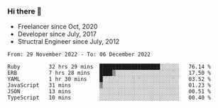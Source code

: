 ### Hi there 👋

- Freelancer since Oct, 2020
- Developer since July, 2017
- Structral Engineer since July, 2012

<!--START_SECTION:waka-->

```text
From: 29 November 2022 - To: 06 December 2022

Ruby         32 hrs 29 mins  ███████████████████░░░░░░   76.14 %
ERB          7 hrs 28 mins   ████▒░░░░░░░░░░░░░░░░░░░░   17.50 %
YAML         1 hr 30 mins    █░░░░░░░░░░░░░░░░░░░░░░░░   03.52 %
JavaScript   31 mins         ▒░░░░░░░░░░░░░░░░░░░░░░░░   01.23 %
JSON         13 mins         ░░░░░░░░░░░░░░░░░░░░░░░░░   00.51 %
TypeScript   10 mins         ░░░░░░░░░░░░░░░░░░░░░░░░░   00.40 %
```

<!--END_SECTION:waka-->
